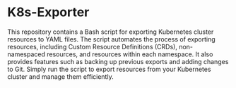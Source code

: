 # K8s-Exporter
 This repository contains a Bash script for exporting Kubernetes cluster resources to YAML files. The script automates the process of exporting resources, including Custom Resource Definitions (CRDs), non-namespaced resources, and resources within each namespace. It also provides features such as backing up previous exports and adding changes to Git. Simply run the script to export resources from your Kubernetes cluster and manage them efficiently.
